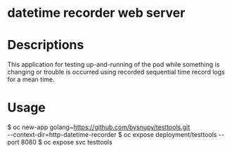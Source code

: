 # datetime recorder web server

# Descriptions
This application for testing up-and-running of the pod while something is changing or trouble is occurred using recorded sequential time record logs for a mean time.

# Usage
$ oc new-app golang~https://github.com/bysnupy/testtools.git \
     --context-dir=http-datetime-recorder
$ oc expose deployment/testtools --port 8080
$ oc expose svc testtools
